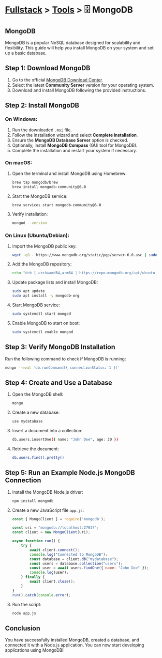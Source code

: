 # [Fullstack](../../) > [Tools](../) > 🗄️ MongoDB

## MongoDB
MongoDB is a popular NoSQL database designed for scalability and flexibility. This guide will help you install MongoDB on your system and set up a basic database.

## Step 1: Download MongoDB
1. Go to the official [MongoDB Download Center](https://www.mongodb.com/try/download/community).
2. Select the latest **Community Server** version for your operating system.
3. Download and install MongoDB following the provided instructions.

## Step 2: Install MongoDB
### On Windows:
1. Run the downloaded `.msi` file.
2. Follow the installation wizard and select **Complete Installation**.
3. Ensure the **MongoDB Database Server** option is checked.
4. Optionally, install **MongoDB Compass** (GUI tool for MongoDB).
5. Complete the installation and restart your system if necessary.

### On macOS:
1. Open the terminal and install MongoDB using Homebrew:
   ```sh
   brew tap mongodb/brew
   brew install mongodb-community@6.0
   ```
2. Start the MongoDB service:
   ```sh
   brew services start mongodb-community@6.0
   ```
3. Verify installation:
   ```sh
   mongod --version
   ```

### On Linux (Ubuntu/Debian):
1. Import the MongoDB public key:
   ```sh
   wget -qO - https://www.mongodb.org/static/pgp/server-6.0.asc | sudo apt-key add -
   ```
2. Add the MongoDB repository:
   ```sh
   echo "deb [ arch=amd64,arm64 ] https://repo.mongodb.org/apt/ubuntu focal/mongodb-org/6.0 multiverse" | sudo tee /etc/apt/sources.list.d/mongodb-org-6.0.list
   ```
3. Update package lists and install MongoDB:
   ```sh
   sudo apt update
   sudo apt install -y mongodb-org
   ```
4. Start MongoDB service:
   ```sh
   sudo systemctl start mongod
   ```
5. Enable MongoDB to start on boot:
   ```sh
   sudo systemctl enable mongod
   ```

## Step 3: Verify MongoDB Installation
Run the following command to check if MongoDB is running:
```sh
mongo --eval 'db.runCommand({ connectionStatus: 1 })'
```

## Step 4: Create and Use a Database
1. Open the MongoDB shell:
   ```sh
   mongo
   ```
2. Create a new database:
   ```sh
   use mydatabase
   ```
3. Insert a document into a collection:
   ```sh
   db.users.insertOne({ name: "John Doe", age: 30 })
   ```
4. Retrieve the document:
   ```sh
   db.users.find().pretty()
   ```

## Step 5: Run an Example Node.js MongoDB Connection
1. Install the MongoDB Node.js driver:
   ```sh
   npm install mongodb
   ```
2. Create a new JavaScript file `app.js`:
   ```js
   const { MongoClient } = require('mongodb');

   const uri = "mongodb://localhost:27017";
   const client = new MongoClient(uri);

   async function run() {
       try {
           await client.connect();
           console.log("Connected to MongoDB");
           const database = client.db("mydatabase");
           const users = database.collection("users");
           const user = await users.findOne({ name: "John Doe" });
           console.log(user);
       } finally {
           await client.close();
       }
   }
   run().catch(console.error);
   ```
3. Run the script:
   ```sh
   node app.js
   ```

## Conclusion
You have successfully installed MongoDB, created a database, and connected it with a Node.js application. You can now start developing applications using MongoDB!

